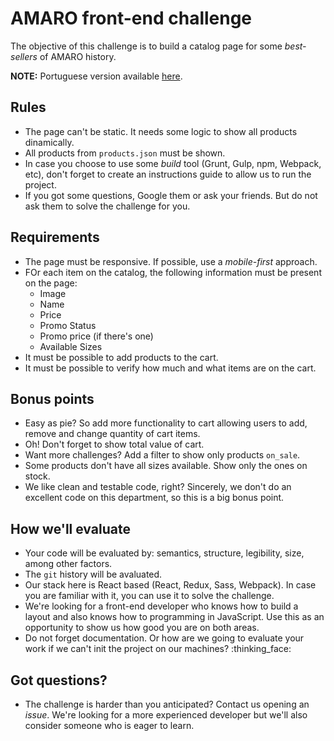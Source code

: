 # AMARO front-end challenge

The objective of this challenge is to build a catalog page for some _best-sellers_ of AMARO history.

**NOTE:** Portuguese version available [here](o-desafio.md).

## Rules

- The page can't be static. It needs some logic to show all products dinamically.
- All products from `products.json` must be shown.
- In case you choose to use some _build_ tool (Grunt, Gulp, npm, Webpack, etc), don't forget to create an instructions guide to allow us to run the project.
- If you got some questions, Google them or ask your friends. But do not ask them to solve the challenge for you.

## Requirements

- The page must be responsive. If possible, use a _mobile-first_ approach.
- FOr each item on the catalog, the following information must be present on the page:
    - Image
    - Name
    - Price
    - Promo Status
    - Promo price (if there's one)
    - Available Sizes
- It must be possible to add products to the cart.
- It must be possible to verify how much and what items are on the cart.

## Bonus points

- Easy as pie? So add more functionality to cart allowing users to add, remove and change quantity of cart items.
- Oh! Don't forget to show total value of cart.
- Want more challenges? Add a filter to show only products `on_sale`.
- Some products don't have all sizes available. Show only the ones on stock.
- We like clean and testable code, right? Sincerely, we don't do an excellent code on this department, so this is a big bonus point.

## How we'll evaluate

- Your code will be evaluated by: semantics, structure, legibility, size, among other factors.
- The `git` history will be avaluated.
- Our stack here is React based (React, Redux, Sass, Webpack). In case you are familiar with it, you can use it to solve the challenge.
- We're looking for a front-end developer who knows how to build a layout and also knows how to programming in JavaScript. Use this as an opportunity to show us how good you are on both areas.
- Do not forget documentation. Or how are we going to evaluate your work if we can't init the project on our machines? :thinking_face:

## Got questions?

- The challenge is harder than you anticipated? Contact us opening an _issue_. We're looking for a more experienced developer but we'll also consider someone who is eager to learn.
